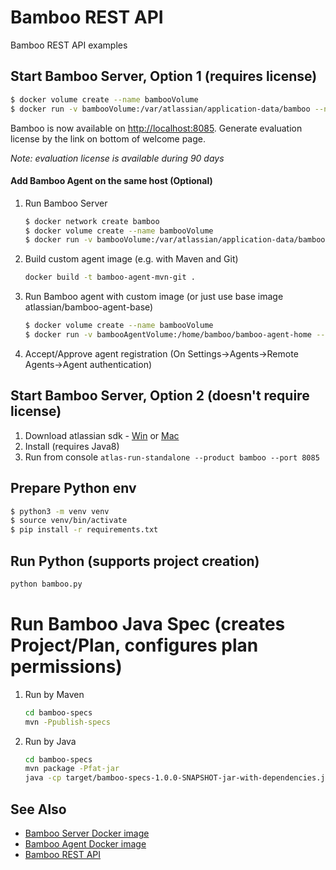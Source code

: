# Bamboo REST API
Bamboo REST API examples

## Start Bamboo Server, Option 1 (requires license)
```bash
$ docker volume create --name bambooVolume
$ docker run -v bambooVolume:/var/atlassian/application-data/bamboo --name="bamboo" --init -d -p 54663:54663 -p 8085:8085 atlassian/bamboo-server
```
Bamboo is now available on <http://localhost:8085>. 
Generate evaluation license by the link on bottom of welcome page.

*Note: evaluation license is available during 90 days*

#### Add Bamboo Agent on the same host (Optional)
1. Run Bamboo Server
    ```bash
    $ docker network create bamboo
    $ docker volume create --name bambooVolume
    $ docker run -v bambooVolume:/var/atlassian/application-data/bamboo --name bamboo-server --network bamboo --hostname bamboo-server --init -d -p 8085:8085 atlassian/bamboo-server
    ```
2. Build custom agent image (e.g. with Maven and Git)
    ```bash
    docker build -t bamboo-agent-mvn-git .
    ```
3. Run Bamboo agent with custom image (or just use base image atlassian/bamboo-agent-base)
    ```bash
    $ docker volume create --name bambooVolume
    $ docker run -v bambooAgentVolume:/home/bamboo/bamboo-agent-home --name bamboo-agent --network bamboo --hostname bamboo-agent --init -d bamboo-agent-mvn-git http://bamboo-server:8085
    ``` 
4. Accept/Approve agent registration (On Settings->Agents->Remote Agents->Agent authentication)

## Start Bamboo Server, Option 2 (doesn't require license)
1) Download atlassian sdk -  [Win](https://developer.atlassian.com/server/framework/atlassian-sdk/install-the-atlassian-sdk-on-a-windows-system/) or [Mac](https://developer.atlassian.com/server/framework/atlassian-sdk/install-the-atlassian-sdk-on-a-linux-or-mac-system/)
2) Install (requires Java8)
3) Run from console ``atlas-run-standalone --product bamboo --port 8085``

## Prepare Python env
```bash
$ python3 -m venv venv
$ source venv/bin/activate
$ pip install -r requirements.txt
```

## Run Python (supports project creation)
```bash
python bamboo.py
```

# Run Bamboo Java Spec (creates Project/Plan, configures plan permissions)
1) Run by Maven
    ```bash
    cd bamboo-specs
    mvn -Ppublish-specs
    ```
2) Run by Java
    ```bash
    cd bamboo-specs
    mvn package -Pfat-jar
    java -cp target/bamboo-specs-1.0.0-SNAPSHOT-jar-with-dependencies.jar tutorial.PlanSpec
    ```

## See Also
* [Bamboo Server Docker image](https://hub.docker.com/r/atlassian/bamboo-server)
* [Bamboo Agent Docker image](https://hub.docker.com/r/atlassian/bamboo-agent-base)
* [Bamboo REST API](https://docs.atlassian.com/atlassian-bamboo/REST/6.2.5/)

